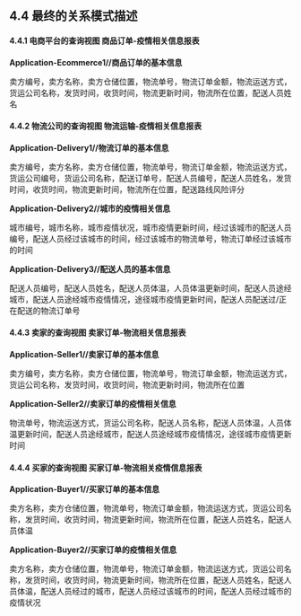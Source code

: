 ## 4.4 最终的关系模式描述

#### 4.4.1 电商平台的查询视图 商品订单-疫情相关信息报表
**Application-Ecommerce1//商品订单的基本信息**

卖方编号，卖方名称，卖方仓储位置，物流单号，物流订单金额，物流运送方式，货运公司名称，发货时间，收货时间，物流更新时间，物流所在位置，配送人员姓名

#### 4.4.2 物流公司的查询视图 物流运输-疫情相关信息报表
**Application-Delivery1//物流订单的基本信息**

卖方编号，卖方名称，卖方仓储位置，物流单号，物流订单金额，物流运送方式，货运公司编号，货运公司名称，配送订单号，配送人员编号，配送人员姓名，发货时间，收货时间，物流更新时间，物流所在位置，配送路线风险评分

**Application-Delivery2//城市的疫情相关信息**

城市编号，城市名称，城市疫情状况，城市疫情更新时间，经过该城市的配送人员编号，配送人员经过该城市的时间，经过该城市的物流单号，物流订单经过该城市的时间

**Application-Delivery3//配送人员的基本信息**

配送人员编号，配送人员姓名，配送人员体温，人员体温更新时间，配送人员途经城市，配送人员途经城市疫情情况，途径城市疫情更新时间，配送人员配送过/正在配送的物流订单号

#### 4.4.3 卖家的查询视图 卖家订单-物流相关信息报表

**Application-Seller1//卖家订单的基本信息**

卖方编号，卖方名称，卖方仓储位置，物流单号，物流订单金额，物流运送方式，货运公司名称，发货时间，收货时间，物流更新时间，物流所在位置

**Application-Seller2//卖家订单的疫情相关信息**

物流单号，物流运送方式，货运公司名称，配送人员名称，配送人员体温，人员体温更新时间，配送人员途经城市，配送人员途经城市疫情情况，途径城市疫情更新时间

#### 4.4.4 买家的查询视图 买家订单-物流相关疫情信息报表

**Application-Buyer1//买家订单的基本信息**

卖方名称，卖方仓储位置，物流单号，物流订单金额，物流运送方式，货运公司名称，发货时间，收货时间，物流更新时间，物流所在位置，配送人员姓名，配送人员体温

**Application-Buyer2//买家订单的疫情相关信息**

卖方名称，卖方仓储位置，物流单号，物流订单金额，物流运送方式，货运公司名称，发货时间，收货时间，物流更新时间，物流所在位置，配送人员姓名，配送人员体温，配送人员经过的城市，配送人员经过该城市的时间，配送人员经过城市的疫情状况
